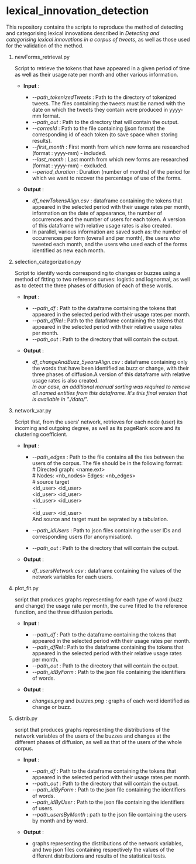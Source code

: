# lexical_innovation_detection

This repository contains the scripts to reproduce the method of detecting and categorising lexical innovations described in *Detecting and categorising lexical innovations in a corpus of tweets*, as well as those used for the validation of the method. 

1. newForms_retrieval.py

	Script to retrieve the tokens that have appeared in a given period of time as well as their usage rate per month and other various information. 

	- **Input** : 

		- *--path_tokenizedTweets* : Path to the directory of tokenized tweets. The files containing the tweets must be named with the date on which the tweets they contain were produced in yyyy-mm format.
		- *--path_out* : Path to the directory that will contain the output. 
		- *--corresId* : Path to the file containing (json format) the corresponding id of each token (to save space when storing results). 
		- *--first_month* : First month from which new forms are researched (format : yyyy-mm) - included.
		- *--last_month* : Last month from which new forms are researched (format : yyyy-mm) - excluded.
		- *--period_duration* : Duration (number of months) of the period for which we want to recover the percentage of use of the forms.

	- **Output** : 

		- *df_newTokensAlign.csv* : dataframe containing the tokens that appeared in the selected period with their usage rates per month, information on the date of appearance, the number of occurrences and the number of users for each token. A version of this dataframe with relative usage rates is also created.
		- In parallel, various information are saved such as: the number of occurrences per form (overall and per month), the users who tweeted each month, and the users who used each of the forms identified as new each month.   


2. selection_categorization.py

	Script to identify words corresponding to changes or buzzes using a method of fitting to two reference curves: logistic and lognormal, as well as to detect the three phases of diffusion of each of these words.

	- **Input** : 

		- *--path_df* : Path to the dataframe containing the tokens that appeared in the selected period with their usage rates per month. 
		- *--path_dfRel* : Path to the dataframe containing the tokens that appeared in the selected period with their relative usage rates per month. 
		- *--path_out* : Path to the directory that will contain the output. 
		
	- **Output** : 

		- *df_changeAndBuzz_5yearsAlign.csv* : dataframe containing only the words that have been identified as buzz or change, with their three phases of diffusion.A version of this dataframe with relative usage rates is also created.<br/>*In our case, an additional manual sorting was required to remove all named entities from this dataframe. It's this final version that is available in "./data/".*

3. network_var.py 

	Script that, from the users' network, retrieves for each node (user) its incoming and outgoing degree, as well as its pageRank score and its clustering coefficient. 

	- **Input** : 

		- *--path_edges* : Path to the file contains all the ties between the users of the corpus. 
		The file should be in the following format:  <br/>
			\# Directed graph: \<name.ext\><br/>\# Nodes: \<nb_nodes\> Edges: \<nb_edges\><br/>\# source    target<br/>\<id_user\>  \<id_user\><br/>\<id_user\>  \<id_user\><br/>\<id_user\>  \<id_user\><br/>...<br/>\<id_user\>  \<id_user\> <br/>
			And source and target must be seprated by a tabulation. 

		- *--path_idUsers* : Path to json files containing the user IDs and corresponding users (for anonymisation).
		- *--path_out* : Path to the directory that will contain the output. 

	- **Output** : 

		- *df_usersNetwork.csv* : dataframe containing the values of the network variables for each users.

4. plot_fit.py 

	script that produces graphs representing for each type of word (buzz and change) the usage rate per month, the curve fitted to the reference function, and the three diffusion periods. 

	- **Input** : 

		- *--path_df* : Path to the dataframe containing the tokens that appeared in the selected period with their usage rates per month. 
		- *--path_dfRel* : Path to the dataframe containing the tokens that appeared in the selected period with their relative usage rates per month. 
		- *--path_out* : Path to the directory that will contain the output. 
		- *--path_idByForm* : Path to the json file containing the identifiers of words.
		
	- **Output** : 

		- *changes.png* and *buzzes.png* : graphs of each word identified as change or buzz. 

5. distrib.py 

	script that produces graphs representing the distributions of the network variables of the users of the buzzes and changes at the different phases of diffusion, as well as that of the users of the whole corpus. 

	- **Input** : 

		- *--path_df* : Path to the dataframe containing the tokens that appeared in the selected period with their usage rates per month. 
		- *--path_out* : Path to the directory that will contain the output. 
		- *--path_idByForm* : Path to the json file containing the identifiers of words.
		- *--path_idByUser* : Path to the json file containing the identifiers of users.
		- *--path_usersByMonth* : path to the json file containing the users by month and by word.

	- **Output** : 

		- graphs representing the distributions of the network variables, and two json files containing respectively the values of the different distributions and results of the statistical tests.
